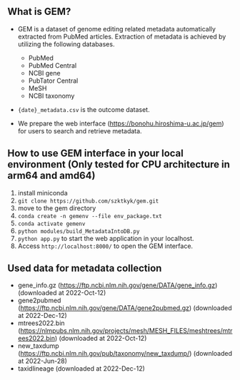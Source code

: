 ## What is GEM?
- GEM is a dataset of genome editing related metadata automatically extracted from PubMed articles. Extraction of metadata is achieved by utilizing the following databases. 
    - PubMed
    - PubMed Central
    - NCBI gene
    - PubTator Central
    - MeSH
    - NCBI taxonomy

- `{date}_metadata.csv` is the outcome dataset. 
- We prepare the web interface (https://bonohu.hiroshima-u.ac.jp/gem) for users to search and retrieve metadata.


## How to use GEM interface in your local environment (Only tested for CPU architecture in arm64 and amd64)
1. install miniconda
2. `git clone https://github.com/szktkyk/gem.git`
3. move to the gem directory
4. `conda create -n gemenv --file env_package.txt`
5. `conda activate gemenv`
6. `python modules/build_MetadataIntoDB.py`
7. `python app.py` to start the web application in your localhost.
8. Access `http://localhost:8000/` to open the GEM interface.


## Used data for metadata collection
- gene_info.gz (https://ftp.ncbi.nlm.nih.gov/gene/DATA/gene_info.gz) (downloaded at 2022-Oct-12)
- gene2pubmed (https://ftp.ncbi.nlm.nih.gov/gene/DATA/gene2pubmed.gz) (downloaded at 2022-Dec-12)
- mtrees2022.bin (https://nlmpubs.nlm.nih.gov/projects/mesh/MESH_FILES/meshtrees/mtrees2022.bin) (downloaded at 2022-Oct-12)
- new_taxdump (https://ftp.ncbi.nlm.nih.gov/pub/taxonomy/new_taxdump/) (downloaded at 2022-Jun-28)
- taxidlineage (downloaded at 2022-Dec-12)


<!-- ## if you want to make your own dataset
1. Write searching terms in pubmed_terms in `W01_Pubdetails.py`.
2. Build DB by executing from `DB1_Geneinfo.py` to `DB4_Taxonomy.py`
3. `python W01_Pubdetails.py`
4. Insert pubdetails into DB by executing `DB7_Pubdetails.py`
5. `python W02_Update_Gene2pubmed.py`
6. `sh W03_Modifyg2p.sh`
7. Insert updated gene2pubmed into DB by executing `DB6_Metadata.py`
8. `python W05_CreateMetadata.py` to get the csv file containing metadata.
9. Insert metadata into DB by executing `W05_MetadataIntoDB.py`
10. Write a path to csv file in `app.py`.
11. `python app.py` to see the csv data in localhost. -->

